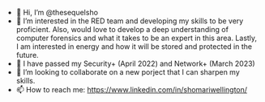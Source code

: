 - 👋 Hi, I’m @thesequelsho
- 👀 I’m interested in the RED team and developing my skills to be very proficient. Also, would love to develop a deep understanding of computer forensics and what it takes to be an expert in this area. Lastly, I am interested in energy and how it will be stored and protected in the future.  
- 🌱 I have passed my Security+ (April 2022) and Network+ (March 2023)
- 💞️ I’m looking to collaborate on a new porject that I can sharpen my skills.
- 📫 How to reach me: https://www.linkedin.com/in/shomariwellington/









<!---
thesequelsho/thesequelsho is a ✨ special ✨ repository because its `README.md` (this file) appears on your GitHub profile.
You can click the Preview link to take a look at your changes.
--->
